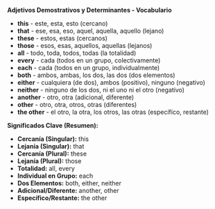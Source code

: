 **Adjetivos Demostrativos y Determinantes - Vocabulario**

* **this** - este, esta, esto (cercano)
* **that** - ese, esa, eso, aquel, aquella, aquello (lejano)
* **these** - estos, estas (cercanos)
* **those** - esos, esas, aquellos, aquellas (lejanos)
* **all** - todo, toda, todos, todas (la totalidad)
* **every** - cada (todos en un grupo, colectivamente)
* **each** - cada (todos en un grupo, individualmente)
* **both** - ambos, ambas, los dos, las dos (dos elementos)
* **either** - cualquiera (de dos), ambos (positivo), ninguno (negativo)
* **neither** - ninguno de los dos, ni el uno ni el otro (negativo)
* **another** - otro, otra (adicional, diferente)
* **other** - otro, otra, otros, otras (diferentes)
* **the other** - el otro, la otra, los otros, las otras (específico, restante)

**Significados Clave (Resumen):**

* **Cercanía (Singular):** this
* **Lejanía (Singular):** that
* **Cercanía (Plural):** these
* **Lejanía (Plural):** those
* **Totalidad:** all, every
* **Individual en Grupo:** each
* **Dos Elementos:** both, either, neither
* **Adicional/Diferente:** another, other
* **Específico/Restante:** the other

